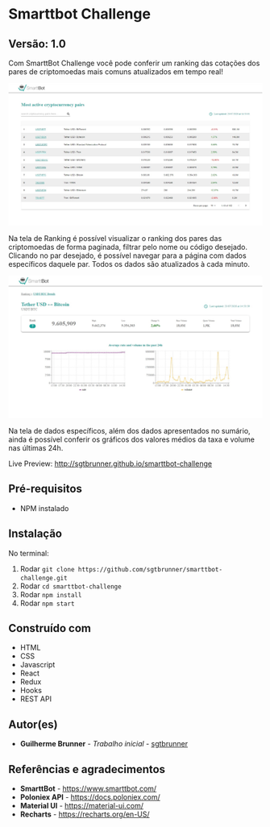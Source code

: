 # Smarttbot Challenge
## Versão: 1.0

Com SmarttBot Challenge você pode conferir um ranking das cotações dos pares de criptomoedas mais comuns atualizados em tempo real!

![Ranking](https://github.com/sgtbrunner/smarttbot-challenge/blob/develop/src/assets/ranking.jpg)

Na tela de Ranking é possível visualizar o ranking dos pares das criptomoedas de forma paginada, filtrar pelo nome ou código desejado. Clicando no par desejado, é possível navegar para a página com dados específicos daquele par.
Todos os dados são atualizados à cada minuto.

![PairInfo](https://github.com/sgtbrunner/smarttbot-challenge/blob/develop/src/assets/pairinfo.jpg)

Na tela de dados específicos, além dos dados apresentados no sumário, ainda é possível conferir os gráficos dos valores médios da taxa e volume nas últimas 24h.


Live Preview: http://sgtbrunner.github.io/smarttbot-challenge

## Pré-requisitos

* NPM instalado

## Instalação

No terminal:
1. Rodar `git clone https://github.com/sgtbrunner/smarttbot-challenge.git`
2. Rodar `cd smarttbot-challenge`
3. Rodar `npm install`
4. Rodar `npm start`

## Construído com

* HTML
* CSS
* Javascript
* React
* Redux
* Hooks
* REST API

## Autor(es)

* **Guilherme Brunner** - *Trabalho inicial* - [sgtbrunner](https://github.com/sgtbrunner)

## Referências e agradecimentos
* **SmarttBot** - https://www.smarttbot.com/
* **Poloniex API** - https://docs.poloniex.com/
* **Material UI** - https://material-ui.com/
* **Recharts** - https://recharts.org/en-US/